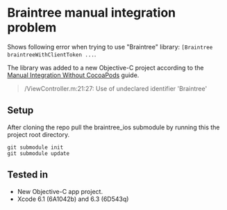 # Braintree manual integration problem

Shows following error when trying to use "Braintree" library: `[Braintree braintreeWithClientToken ...`.

The library was added to a new Objective-C project according to the [Manual Integration Without CocoaPods](https://github.com/braintree/braintree_ios/blob/master/Docs/Manual%20Integration.md) guide.

> /ViewController.m:21:27: Use of undeclared identifier 'Braintree'

## Setup

After cloning the repo pull the braintree_ios submodule by running this the project root directory.

    git submodule init
    git submodule update
    
## Tested in 

* New Objective-C app project.
* Xcode 6.1 (6A1042b) and 6.3 (6D543q)

